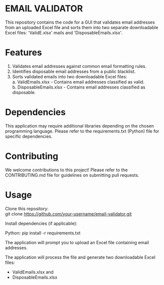# EMAIL VALIDATOR
This repository contains the code for a GUI that validates email addresses from an uploaded Excel file and sorts them into two separate downloadable Excel files: 'ValidE.xlsx' mails and 'DisposableEmails.xlsx'.

# Features
1. Validates email addresses against common email formatting rules.  
2. Identifies disposable email addresses from a public blacklist.
3. Sorts validated emails into two downloadable Excel files:<br>
   a. ValidEmails.xlsx - Contains email addresses classified as valid.<br>
   b. DisposableEmails.xlsx - Contains email addresses classified as disposable.<br>

# Dependencies
This application may require additional libraries depending on the chosen programming language. Please refer to the requirements.txt (Python) file for specific dependencies.<br>

# Contributing
We welcome contributions to this project! Please refer to the CONTRIBUTING.md file for guidelines on submitting pull requests.<br>

# Usage
Clone this repository:<br>
git clone https://github.com/your-username/email-validator.git

Install dependencies (if applicable):

Python: pip install -r requirements.txt <br>

The application will prompt you to upload an Excel file containing email addresses.

The application will process the file and generate two downloadable Excel files: <br>
- ValidEmails.xlsx  and<br>
- DisposableEmails.xlsx
